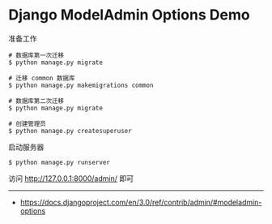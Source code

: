 # Django ModelAdmin Options Demo

准备工作

    # 数据库第一次迁移
    $ python manage.py migrate

    # 迁移 common 数据库
    $ python manage.py makemigrations common

    # 数据库第二次迁移
    $ python manage.py migrate

    # 创建管理员
    $ python manage.py createsuperuser

启动服务器

    $ python manage.py runserver

访问 http://127.0.0.1:8000/admin/ 即可

---

- https://docs.djangoproject.com/en/3.0/ref/contrib/admin/#modeladmin-options
